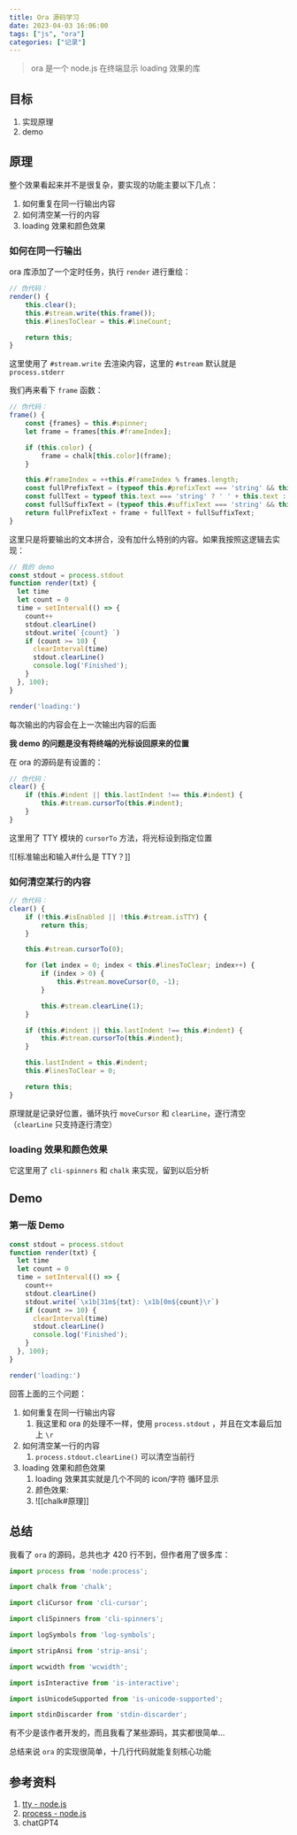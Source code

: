 ```yaml
---
title: Ora 源码学习
date: 2023-04-03 16:06:00
tags: ["js", "ora"]
categories: ["记录"]
---
```


> ora 是一个 node.js 在终端显示 loading 效果的库


## 目标
1. 实现原理
2. demo

## 原理

整个效果看起来并不是很复杂，要实现的功能主要以下几点：
1. 如何重复在同一行输出内容
2. 如何清空某一行的内容
3. loading 效果和颜色效果

### 如何在同一行输出

ora 库添加了一个定时任务，执行 `render` 进行重绘：
``` javascript
// 伪代码：
render() {
	this.clear();
	this.#stream.write(this.frame());
	this.#linesToClear = this.#lineCount;

	return this;
}
```

这里使用了 `#stream.write` 去渲染内容，这里的 `#stream` 默认就是 `process.stderr`

我们再来看下 `frame` 函数：
``` javascript
// 伪代码：
frame() {
	const {frames} = this.#spinner;
	let frame = frames[this.#frameIndex];

	if (this.color) {
		frame = chalk[this.color](frame);
	}

	this.#frameIndex = ++this.#frameIndex % frames.length;
	const fullPrefixText = (typeof this.#prefixText === 'string' && this.#prefixText !== '') ? this.#prefixText + ' ' : '';
	const fullText = typeof this.text === 'string' ? ' ' + this.text : '';
	const fullSuffixText = (typeof this.#suffixText === 'string' && this.#suffixText !== '') ? ' ' + this.#suffixText : '';
	return fullPrefixText + frame + fullText + fullSuffixText;
}
```

这里只是将要输出的文本拼合，没有加什么特别的内容。如果我按照这逻辑去实现：

``` javascript
// 我的 demo
const stdout = process.stdout
function render(txt) {
  let time
  let count = 0
  time = setInterval(() => {
    count++
    stdout.clearLine()
    stdout.write(`{count} `)
    if (count >= 10) {
      clearInterval(time)
      stdout.clearLine()
      console.log('Finished');
    }
  }, 100);
}

render('loading:')
```
每次输出的内容会在上一次输出内容的后面

**我 demo 的问题是没有将终端的光标设回原来的位置**

在 ora 的源码是有设置的：

``` javascript
// 伪代码：
clear() {
	if (this.#indent || this.lastIndent !== this.#indent) {
		this.#stream.cursorTo(this.#indent);
	}
}
```

这里用了 TTY 模块的 `cursorTo` 方法，将光标设到指定位置

![[标准输出和输入#什么是 TTY？]]

### 如何清空某行的内容

``` javascript
// 伪代码：
clear() {
	if (!this.#isEnabled || !this.#stream.isTTY) {
		return this;
	}

	this.#stream.cursorTo(0);

	for (let index = 0; index < this.#linesToClear; index++) {
		if (index > 0) {
			this.#stream.moveCursor(0, -1);
		}

		this.#stream.clearLine(1);
	}

	if (this.#indent || this.lastIndent !== this.#indent) {
		this.#stream.cursorTo(this.#indent);
	}

	this.lastIndent = this.#indent;
	this.#linesToClear = 0;

	return this;
}
```

原理就是记录好位置，循环执行 `moveCursor` 和 `clearLine`，逐行清空（`clearLine` 只支持逐行清空）

### loading 效果和颜色效果

它这里用了 `cli-spinners` 和 `chalk` 来实现，留到以后分析

## Demo

### 第一版 Demo

``` javascript
const stdout = process.stdout
function render(txt) {
  let time
  let count = 0
  time = setInterval(() => {
    count++
    stdout.clearLine()
    stdout.write(`\x1b[31m${txt}: \x1b[0m${count}\r`)
    if (count >= 10) {
      clearInterval(time)
      stdout.clearLine()
      console.log('Finished');
    }
  }, 100);
}

render('loading:')
```

回答上面的三个问题：
1. 如何重复在同一行输出内容
	1. 我这里和 ora 的处理不一样，使用 `process.stdout` ，并且在文本最后加上 `\r`
2. 如何清空某一行的内容
	1. `process.stdout.clearLine()` 可以清空当前行
3. loading 效果和颜色效果
	1. loading 效果其实就是几个不同的 icon/字符 循环显示
	2. 颜色效果:
	3. ![[chalk#原理]]

## 总结

我看了 `ora` 的源码，总共也才 420 行不到，但作者用了很多库：

``` javascript
import process from 'node:process';

import chalk from 'chalk';

import cliCursor from 'cli-cursor';

import cliSpinners from 'cli-spinners';

import logSymbols from 'log-symbols';

import stripAnsi from 'strip-ansi';

import wcwidth from 'wcwidth';

import isInteractive from 'is-interactive';

import isUnicodeSupported from 'is-unicode-supported';

import stdinDiscarder from 'stdin-discarder';
```

有不少是该作者开发的，而且我看了某些源码，其实都很简单...

总结来说 `ora` 的实现很简单，十几行代码就能复刻核心功能

## 参考资料
1.  [tty - node.js](https://nodejs.org/api/tty.html#tty)
2. [process - node.js](https://nodejs.org/api/process.html#a-note-on-process-io)
3. chatGPT4
